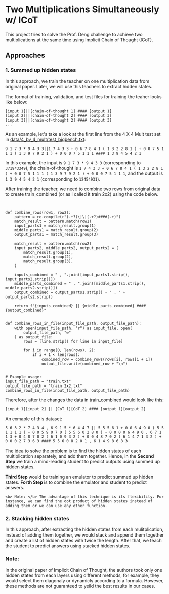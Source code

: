 
# Two Multiplications Simultaneously w/ ICoT 

This project tries to solve the Prof. Deng challenge to achieve two multiplications at the same time using Implicit Chain of Thought (ICoT). 

## Approaches

### 1. Summed up hidden states

In this approach, we train the teacher on one multiplication data from original paper. Later, we will use this teachers to extract hidden states. <br>

The format of training, validation, and test files for training the teaher looks like below:

```
[input 1]||[chain-of-thought 1] #### [output 1]
[input 2]||[chain-of-thought 2] #### [output 3]
[input 3]||[chain-of-thought 2] #### [output 3]
...

```
As an example, let's take a look at the first line from the 4 X 4 Mult test set in [data/4_by_4_mult/test_bigbench.txt](data/4_by_4_mult/test_bigbench.txt):

```
9 1 7 3 * 9 4 3 3||1 7 4 3 3 + 0 6 7 8 4 1 ( 1 3 2 2 8 1 ) + 0 0 7 5 1 1 1 ( 1 3 9 7 9 2 1 ) + 0 0 0 7 5 1 1 1 #### 1 3 9 4 5 4 2 1
```

In this example, the input is `9 1 7 3 * 9 4 3 3` (corresponding to `3719*3349`), the chain-of-thought is `1 7 4 3 3 + 0 6 7 8 4 1 ( 1 3 2 2 8 1 ) + 0 0 7 5 1 1 1 ( 1 3 9 7 9 2 1 ) + 0 0 0 7 5 1 1 1`, and the output is `1 3 9 4 5 4 2 1` (corresponding to `12454931`).

After training the teacher, we need to combine two rows from original data to create train_combined (or as I called it train 2x2) using the code below. 

``` import re


def combine_rows(row1, row2):
    pattern = re.compile(r"(.+?)\|\|(.+?)####(.+)")
    match_result = pattern.match(row1)
    input_parts1 = match_result.group(1)
    middle_parts1 = match_result.group(2)
    output_parts1 = match_result.group(3)

    match_result = pattern.match(row2)
    input_parts2, middle_parts2, output_parts2 = (
        match_result.group(1),
        match_result.group(2),
        match_result.group(3),
    )

    inputs_combined = " , ".join([input_parts1.strip(), input_parts2.strip()])
    middle_parts_combined = " , ".join([middle_parts1.strip(), middle_parts2.strip()])
    output_combined = output_parts1.strip() + " , " + output_parts2.strip()

    return f"{inputs_combined} || {middle_parts_combined} #### {output_combined}"


def combine_rows_in_file(input_file_path, output_file_path):
    with open(input_file_path, "r") as input_file, open(
        output_file_path, "w"
    ) as output_file:
        rows = [line.strip() for line in input_file]

        for i in range(0, len(rows), 2):
            if i + 1 < len(rows):
                combined_row = combine_rows(rows[i], rows[i + 1])
                output_file.write(combined_row + "\n")


# Example usage:
input_file_path = "train.txt"
output_file_path = "train 2x2.txt"
combine_rows_in_file(input_file_path, output_file_path)
```

Therefore, after the changes the data in train_combined would look like this:
```
[input_1][input_2] || [CoT_1][CoT_2] #### [output_1][output_2]
```
An exmaple of this dataset:
```
5 6 3 2 * 7 4 3 4 , 6 9 1 5 * 6 4 4 7 || 5 5 5 6 1 + 0 0 6 4 9 0 ( 5 5 1 1 1 1 ) + 0 0 5 9 0 7 0 ( 5 5 6 0 2 8 0 ) + 0 0 0 0 6 4 9 0 , 6 7 1 1 3 + 0 4 8 7 0 2 ( 6 1 0 9 3 2 ) + 0 0 4 8 7 0 2 ( 6 1 4 7 1 3 2 ) + 0 0 0 2 7 3 6 3 #### 5 5 6 0 8 2 0 1 , 6 1 4 9 8 6 8 3
```

The idea to solve the problem is to find the hidden states of each multiplication separately, and add them together. Hence, in the <b>Second Step</b> we train a mind-reading student to predict outputs using summed up hidden states. <br>

<b> Third Step </b> would be training an emulator to predict summed up hidden states. <b> Forth Step </b> is to combine the emulator and student to predict answers. 

    <b> Note: </b> The advantage of this technique is its flexibility. For instance, we can find the dot product of hidden states instead of adding them or we can use any other function. 
### 2. Stacking hidden states

In this approach, after extracting the hidden states from each mulitplication, instead of adding them together, we would stack and append them together and create a list of hidden states with twice the length. After that, we teach the student to predict answers using stacked hidden states.

### Note: 
In the original paper of Implicit Chain of Thought, the authors took only one hidden states from each layers using different methods, for example, they would select them diagonaly or dynamicly according to a formula. However, these methods are not guaranteed to yeild the best results in our cases. 




